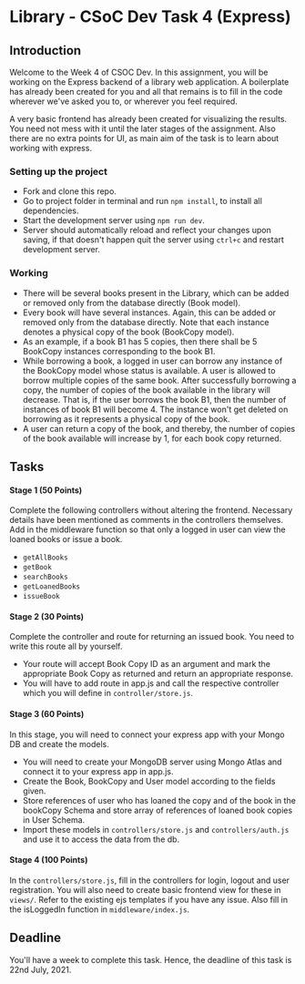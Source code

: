 # Library - CSoC Dev Task 4 (Express)

## Introduction

Welcome to the Week 4 of CSOC Dev. In this assignment, you will be working on the Express backend of a library web application. A boilerplate has already been created for you and all that remains is to fill in the code wherever we've asked you to, or wherever you feel required.

A very basic frontend has already been created for visualizing the results. You need not mess with it until the later stages of the assignment. Also there are no extra points for UI, as main aim of the task is to learn about working with express.

### Setting up the project

- Fork and clone this repo.
- Go to project folder in terminal and run `npm install`, to install all dependencies.
- Start the development server using `npm run dev`.
- Server should automatically reload and reflect your changes upon saving, if that doesn't happen quit the server using `ctrl+c` and restart development server.

### Working
* There will be several books present in the Library, which can be added or removed only from the database directly (Book model).
* Every book will have several instances. Again, this can be added or removed only from the database directly. Note that each instance denotes a physical copy of the book (BookCopy model).
* As an example, if a book B1 has 5 copies, then there shall be 5 BookCopy instances corresponding to the book B1.
* While borrowing a book, a logged in user can borrow any instance of the BookCopy model whose status is available. A user is allowed to borrow multiple copies of the same book. After successfully borrowing a copy, the number of copies of the book available in the library will decrease. That is, if the user borrows the book B1, then the number of instances of book B1 will become 4. The instance won't get deleted on borrowing as it represents a physical copy of the book.
* A user can return a copy of the book, and thereby, the number of copies of the book available will increase by 1, for each book copy returned.

## Tasks
#### Stage 1 (50 Points)
Complete the following controllers without altering the frontend. Necessary details have been mentioned as comments in the controllers themselves. Add in the middleware function so that only a logged in user can view the loaned books or issue a book.

* `getAllBooks`
* `getBook`
* `searchBooks`
* `getLoanedBooks`
* `issueBook`

#### Stage 2 (30 Points)
Complete the controller and route for returning an issued book. You need to write this route all by yourself.

* Your route will accept Book Copy ID as an argument and mark the appropriate Book Copy as returned and return an appropriate response.
* You will have to add route in app.js and call the respective controller which you will define in `controller/store.js`.

#### Stage 3 (60 Points)
In this stage, you will need to connect your express app with your Mongo DB and create the models.

* You will need to create your MongoDB server using Mongo Atlas and connect it to your express app in app.js. 
* Create the Book, BookCopy and User model according to the fields given.
* Store references of user who has loaned the copy and of the book in the bookCopy Schema and store array of references of loaned book copies in User Schema.
* Import these models in `controllers/store.js` and `controllers/auth.js` and use it to access the data from the db.


#### Stage 4 (100 Points)
In the `controllers/store.js`, fill in the controllers for login, logout and user registration. You will also need to create basic frontend view for these in `views/`. Refer to the existing ejs templates if you have any issue. Also fill in the isLoggedIn function in `middleware/index.js`.

## Deadline
You'll have a week to complete this task. Hence, the deadline of this task is 22nd July, 2021.
